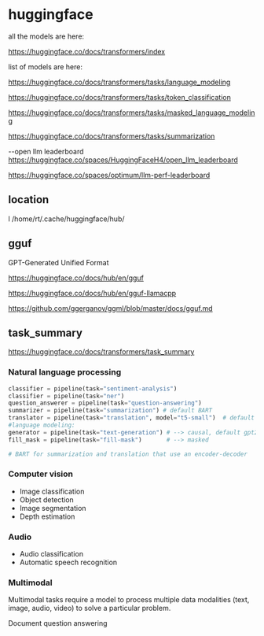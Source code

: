 # huggingface
all the models are here:

https://huggingface.co/docs/transformers/index

list of models are here:

https://huggingface.co/docs/transformers/tasks/language_modeling

https://huggingface.co/docs/transformers/tasks/token_classification

https://huggingface.co/docs/transformers/tasks/masked_language_modeling

https://huggingface.co/docs/transformers/tasks/summarization



--open llm leaderboard
https://huggingface.co/spaces/HuggingFaceH4/open_llm_leaderboard

https://huggingface.co/spaces/optimum/llm-perf-leaderboard



## location
l /home/rt/.cache/huggingface/hub/



## gguf
GPT-Generated Unified Format

https://huggingface.co/docs/hub/en/gguf

https://huggingface.co/docs/hub/en/gguf-llamacpp

https://github.com/ggerganov/ggml/blob/master/docs/gguf.md


## task_summary
https://huggingface.co/docs/transformers/task_summary



### Natural language processing
```py
classifier = pipeline(task="sentiment-analysis")
classifier = pipeline(task="ner")
question_answerer = pipeline(task="question-answering")
summarizer = pipeline(task="summarization") # default BART
translator = pipeline(task="translation", model="t5-small")  # default BART
#language modeling:
generator = pipeline(task="text-generation") # --> causal, default gpt2
fill_mask = pipeline(task="fill-mask")       # --> masked

# BART for summarization and translation that use an encoder-decoder

```


### Computer vision
- Image classification
- Object detection
- Image segmentation
- Depth estimation

### Audio
- Audio classification
- Automatic speech recognition



### Multimodal
Multimodal tasks require a model to process multiple data modalities (text, image, audio, video) to solve a particular problem.

Document question answering

